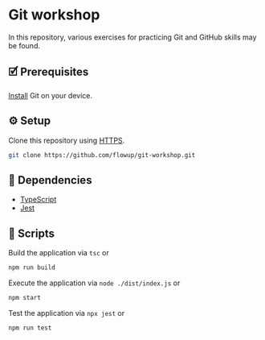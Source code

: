 # Git workshop

In this repository, various exercises for practicing Git and GitHub skills may be found.

## 🗹 Prerequisites

[Install](https://git-scm.com/book/en/v2/Getting-Started-Installing-Git) Git on your device.

## ⚙️ Setup

Clone this repository using [HTTPS](https://docs.github.com/en/get-started/getting-started-with-git/about-remote-repositories#cloning-with-https-urls).

```bash
git clone https://github.com/flowup/git-workshop.git
```

## 📂 Dependencies

- [TypeScript](https://www.npmjs.com/package/typescript)
- [Jest](https://www.npmjs.com/package/jest)

## 🤖 Scripts

Build the application via `tsc` or

```bash
npm run build
```

Execute the application via `node ./dist/index.js` or

```bash
npm start
```

Test the application via `npx jest` or

```bash
npm run test
```
